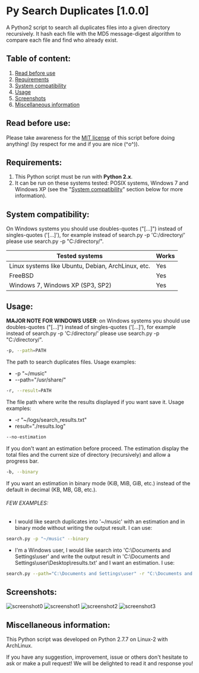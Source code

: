 Py Search Duplicates [1.0.0]
===========================================
A Python2 script to search all duplicates files into a given directory recursively. It hash each file with the MD5 message-digest algorithm to compare each file and find who already exist.

Table of content:
-----------------
1. [Read before use](#read-before-use)
2. [Requirements](#requirements)
3. [System compatibility](#system-compatibility)
4. [Usage](#usage)
5. [Screenshots](#screenshots)
6. [Miscellaneous information](#miscellaneous-information)

Read before use:
----------------
Please take awareness for the [MIT license](https://github.com/NyanKiyoshi/Py-Search-Duplicates/blob/master/LICENSE) of this script before doing anything! (by respect for me and if you are nice (^o^)).

Requirements:
-------------
1. This Python script must be run with __Python 2.x__.
2. It can be run on these systems tested: POSIX systems, Windows 7 and Windows XP (see the "[System compatibility](#system-compatibility)" section below for more information).

System compatibility:
---------------------
On Windows systems you should use doubles-quotes ("[...]") instead of singles-quotes ('[...]'), for example instead of search.py -p 'C:/directory/' please use  search.py -p "C:/directory/".

| Tested systems                                     | Works |
| -------------------------------------------------- | ----- |
| Linux systems like Ubuntu, Debian, ArchLinux, etc. |  Yes  |
| FreeBSD                                            |  Yes  |
| Windows 7, Windows XP (SP3, SP2)                   |  Yes  |

Usage:
------

__MAJOR NOTE FOR WINDOWS USER__: on Windows systems you should use doubles-quotes ("[...]") instead of singles-quotes ('[...]'), for example instead of search.py -p 'C:/directory/' please use  search.py -p "C:/directory/".

```bash
-p, --path=PATH
```
The path to search duplicates files.
Usage examples:
* -p "~/music"
* --path="/usr/share/"
    

```bash
-r, --result=PATH
```
The file path where write the results displayed if you want save it.
Usage examples:
* -r "~/logs/search_results.txt"
* result="./results.log"

```bash
--no-estimation
```
If you don't want an estimation before proceed. The estimation display the total files and the current size of directory (recursively) and allow a progress bar.

```bash
-b, --binary
```
If you want an estimation in binary mode (KiB, MiB, GiB, etc.) instead of the default in decimal (KB, MB, GB, etc.).


###### FEW EXAMPLES:
* I would like search duplicates into '~/music' with an estimation and in binary mode without writing the output result. I can use:
```bash
search.py -p "~/music" --binary
```

* I'm a Windows user, I would like search into 'C:\Documents and Settings\user' and write the output result in 'C:\Documents and Settings\user\Desktop\results.txt' and I want an estimation. I use:
```bash
search.py --path="C:\Documents and Settings\user" -r "C:\Documents and Settings\user\Desktop\results.txt" --no-estimation
```



Screenshots:
------------
![screenshot0](http://i.imgur.com/cNsCz7i.png)
![screenshot1](http://i.imgur.com/8MAd52p.png)
![screenshot2](http://i.imgur.com/H8dMLzX.png)
![screenshot3](http://i.imgur.com/OQobDas.png)

Miscellaneous information:
--------------------------
This Python script was developed on Python 2.7.7 on Linux-2 with ArchLinux.

If you have any suggestion, improvement, issue or others don't hesitate to ask or make a pull request! We will be delighted to read it and response you!
